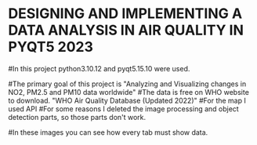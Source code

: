 # DESIGNING AND IMPLEMENTING A DATA ANALYSIS IN AIR QUALITY IN PYQT5 2023
#In this project python3.10.12 and pyqt5.15.10 were used.

#The primary goal of this project is "Analyzing and Visualizing changes in NO2, PM2.5 and PM10 data worldwide​"
#The data is free on WHO website to download. "WHO Air Quality Database (Updated 2022)​"
#For the map I used API
#For some reasons I deleted the image processing and object detection parts, so those parts don't work.

#In these images you can see how every tab must show data.
